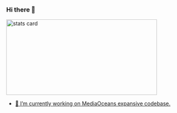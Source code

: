 ### Hi there 👋

<a href="https://github.com/sharmashrey">
<img align="center" alt= "stats card" height="200px" width="400" src="https://github-readme-stats-eight-theta.vercel.app/api?username=sharmashrey&show_icons=true&theme=algolia&include_all_commits=true&count_private=true">
</p>

- 🔭 I’m currently working on MediaOceans expansive codebase.

